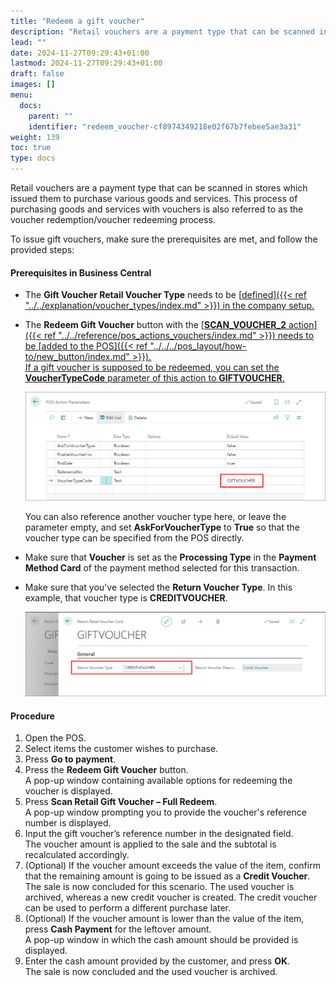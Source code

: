 ```yaml
---
title: "Redeem a gift voucher"
description: "Retail vouchers are a payment type that can be scanned in stores which issued them to purchase various goods and services. This process of purchasing goods and services with vouchers is also referred to as voucher redemption/voucher redeeming process."
lead: ""
date: 2024-11-27T09:29:43+01:00
lastmod: 2024-11-27T09:29:43+01:00
draft: false
images: []
menu:
  docs:
    parent: ""
    identifier: "redeem_voucher-cf8974349218e02f67b7febee5ae3a31"
weight: 139
toc: true
type: docs
---
```


Retail vouchers are a payment type that can be scanned in stores which issued them to purchase various goods and services. This process of purchasing goods and services with vouchers is also referred to as the voucher redemption/voucher redeeming process.

To issue gift vouchers, make sure the prerequisites are met, and follow the provided steps:

#### Prerequisites in Business Central

- The **Gift Voucher Retail Voucher Type** needs to be [<ins>defined<ins>]({{< ref "../../explanation/voucher_types/index.md" >}}) in the company setup.
- The **Redeem Gift Voucher** button with the [<ins>**SCAN_VOUCHER_2** action<ins>]({{< ref "../../reference/pos_actions_vouchers/index.md" >}}) needs to be [<ins>added to the POS<ins>]({{< ref "../../../pos_layout/how-to/new_button/index.md" >}}).        
  If a gift voucher is supposed to be redeemed, you can set the **VoucherTypeCode** parameter of this action to **GIFTVOUCHER**. 

  ![gift_voucher_redeem](Images/gift_voucher_redeem.PNG)

  You can also reference another voucher type here, or leave the parameter empty, and set **AskForVoucherType** to **True** so that the voucher type can be specified from the POS directly. 

- Make sure that **Voucher** is set as the **Processing Type** in the **Payment Method Card** of the payment method selected for this transaction. 
- Make sure that you've selected the **Return Voucher Type**. In this example, that voucher type is **CREDITVOUCHER**.     
  
  ![credit_voucher_return](Images/credit_voucher_return.PNG)

#### Procedure

1. Open the POS.
2. Select items the customer wishes to purchase.
3. Press **Go to payment**.
4. Press the **Redeem Gift Voucher** button.     
   A pop-up window containing available options for redeeming the voucher is displayed.
5. Press **Scan Retail Gift Voucher – Full Redeem**.      
   A pop-up window prompting you to provide the voucher's reference number is displayed.
6. Input the gift voucher’s reference number in the designated field.      
   The voucher amount is applied to the sale and the subtotal is recalculated accordingly.
7. (Optional) If the voucher amount exceeds the value of the item, confirm that the remaining amount is going to be issued as a **Credit Voucher**.    
   The sale is now concluded for this scenario. The used voucher is archived, whereas a new credit voucher is created. The credit voucher can be used to perform a different purchase later.
8. (Optional) If the voucher amount is lower than the value of the item, press **Cash Payment** for the leftover amount.     
   A pop-up window in which the cash amount should be provided is displayed. 
9. Enter the cash amount provided by the customer, and press **OK**.     
   The sale is now concluded and the used voucher is archived.

